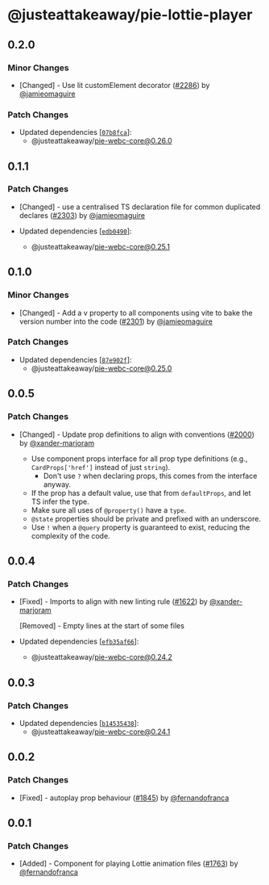 # @justeattakeaway/pie-lottie-player

## 0.2.0

### Minor Changes

- [Changed] - Use lit customElement decorator ([#2286](https://github.com/justeattakeaway/pie/pull/2286)) by [@jamieomaguire](https://github.com/jamieomaguire)

### Patch Changes

- Updated dependencies [[`07b8fca`](https://github.com/justeattakeaway/pie/commit/07b8fca26662f794e8e5f6137b1ee7c7f755f6b0)]:
  - @justeattakeaway/pie-webc-core@0.26.0

## 0.1.1

### Patch Changes

- [Changed] - use a centralised TS declaration file for common duplicated declares ([#2303](https://github.com/justeattakeaway/pie/pull/2303)) by [@jamieomaguire](https://github.com/jamieomaguire)

- Updated dependencies [[`edb0490`](https://github.com/justeattakeaway/pie/commit/edb049031b49a1d8a752c93db4cb164aa90eed3e)]:
  - @justeattakeaway/pie-webc-core@0.25.1

## 0.1.0

### Minor Changes

- [Changed] - Add a v property to all components using vite to bake the version number into the code ([#2301](https://github.com/justeattakeaway/pie/pull/2301)) by [@jamieomaguire](https://github.com/jamieomaguire)

### Patch Changes

- Updated dependencies [[`87e902f`](https://github.com/justeattakeaway/pie/commit/87e902f4995af214770200e430eaec2bad7d21b3)]:
  - @justeattakeaway/pie-webc-core@0.25.0

## 0.0.5

### Patch Changes

- [Changed] - Update prop definitions to align with conventions ([#2000](https://github.com/justeattakeaway/pie/pull/2000)) by [@xander-marjoram](https://github.com/xander-marjoram)

  - Use component props interface for all prop type definitions (e.g., `CardProps['href']` instead of just `string`).
    - Don't use `?` when declaring props, this comes from the interface anyway.
  - If the prop has a default value, use that from `defaultProps`, and let TS infer the type.
  - Make sure all uses of `@property()` have a `type`.
  - `@state` properties should be private and prefixed with an underscore.
  - Use `!` when a `@query` property is guaranteed to exist, reducing the complexity of the code.

## 0.0.4

### Patch Changes

- [Fixed] - Imports to align with new linting rule ([#1622](https://github.com/justeattakeaway/pie/pull/1622)) by [@xander-marjoram](https://github.com/xander-marjoram)

  [Removed] - Empty lines at the start of some files

- Updated dependencies [[`efb35af66`](https://github.com/justeattakeaway/pie/commit/efb35af6604ca86d0b39ec01421a376050698edf)]:
  - @justeattakeaway/pie-webc-core@0.24.2

## 0.0.3

### Patch Changes

- Updated dependencies [[`b14535438`](https://github.com/justeattakeaway/pie/commit/b14535438da533aeb9a5520c2a239203dafb0c9a)]:
  - @justeattakeaway/pie-webc-core@0.24.1

## 0.0.2

### Patch Changes

- [Fixed] - autoplay prop behaviour ([#1845](https://github.com/justeattakeaway/pie/pull/1845)) by [@fernandofranca](https://github.com/fernandofranca)

## 0.0.1

### Patch Changes

- [Added] - Component for playing Lottie animation files ([#1763](https://github.com/justeattakeaway/pie/pull/1763)) by [@fernandofranca](https://github.com/fernandofranca)

